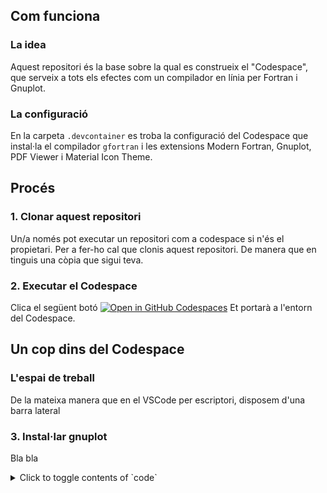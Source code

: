## Com funciona
### La idea
Aquest repositori és la base sobre la qual es construeix el "Codespace", que serveix a tots els efectes com un compilador en línia per Fortran i Gnuplot.
### La configuració
En la carpeta `.devcontainer` es troba la configuració del Codespace que instal·la el compilador `gfortran` i les extensions Modern Fortran, Gnuplot, PDF Viewer i Material Icon Theme.
## Procés
### 1. Clonar aquest repositori
Un/a només pot executar un repositori com a codespace si n'és el propietari. Per a fer-ho cal que clonis aquest repositori. De manera que en tinguis una còpia que sigui teva.
### 2. Executar el Codespace
Clica el següent botó
[![Open in GitHub Codespaces](https://github.com/codespaces/badge.svg)](https://codespaces.new/Mapaor/compilador-fortran?quickstart=1)
Et portarà a l'entorn del Codespace.
## Un cop dins del Codespace
### L'espai de treball
De la mateixa manera que en el VSCode per escriptori, disposem d'una barra lateral 
### 3. Instal·lar gnuplot
Bla bla
<details>
<summary>Click to toggle contents of `code`</summary>

```
CODE!
```
</details>
